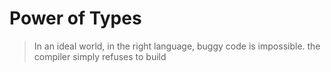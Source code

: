 # Power of Types

> In an ideal world, in the right language, buggy code is impossible. the compiler simply refuses to build
